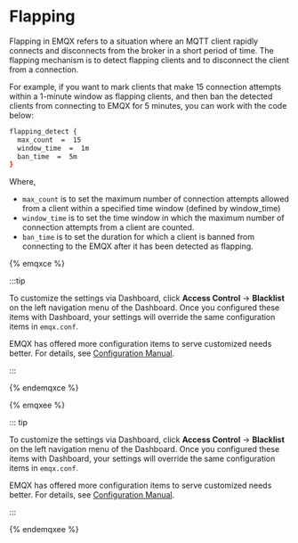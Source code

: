 # Flapping

Flapping in EMQX refers to a situation where an MQTT client rapidly connects and disconnects from the broker in a short period of time. The flapping mechanism is to detect flapping clients and to disconnect the client from a connection. 

For example, if you want to mark clients that make 15 connection attempts within a 1-minute window as flapping clients, and then ban the detected clients from connecting to EMQX for 5 minutes, you can work with the code below:

```bash
flapping_detect {
  max_count  =  15
  window_time  =  1m
  ban_time  =  5m
}
```

Where, <!--did not add the dashboard UI as it seems that most configurations listed here cannot be configured with the UI-->

- `max_count` is to set the maximum number of connection attempts allowed from a client within a specified time window (defined by window_time)
- `window_time` is to set the time window in which the maximum number of connection attempts from a client are counted.
- `ban_time` is to set the duration for which a client is banned from connecting to the EMQX after it has been detected as flapping. 

{% emqxce %}

:::tip

To customize the settings via Dashboard, click **Access Control** -> **Blacklist** on the left navigation menu of the Dashboard. Once you configured these items with Dashboard, your settings will override the same configuration items in `emqx.conf`.

EMQX has offered more configuration items to serve customized needs better. For details, see [Configuration Manual](https://www.emqx.io/docs/en/v@CE_VERSION@/hocon/).

:::

{% endemqxce %}

{% emqxee %}

::: tip

To customize the settings via Dashboard, click **Access Control** -> **Blacklist** on the left navigation menu of the Dashboard. Once you configured these items with Dashboard, your settings will override the same configuration items in `emqx.conf`.

EMQX has offered more configuration items to serve customized needs better. For details, see [Configuration Manual](https://docs.emqx.com/en/enterprise/v@EE_VERSION@/hocon/).

:::

{% endemqxee %}